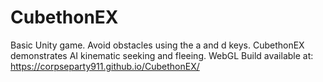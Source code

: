 # CubethonEX
Basic Unity game. Avoid obstacles using the a and d keys.
CubethonEX demonstrates AI kinematic seeking and fleeing.
WebGL Build available at: https://corpseparty911.github.io/CubethonEX/
